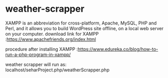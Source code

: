 # weather-scrapper
XAMPP is an abbreviation for cross-platform, Apache, MySQL, PHP and Perl, and it allows you to build WordPress site offline, on a local web server on your computer. 
download link for XAMPP :https://www.apachefriends.org/index.html

procedure after installing XAMPP :https://www.edureka.co/blog/how-to-run-a-php-program-in-xampp/

weather scrapper will run as: localhost/seharProject.php/weatherScrapper.php
